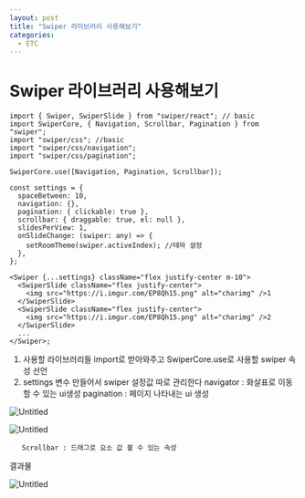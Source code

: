 ```yaml
---
layout: post
title: "Swiper 라이브러리 사용해보기"
categories:
  - ETC
---
```


# Swiper 라이브러리 사용해보기

```tsx
import { Swiper, SwiperSlide } from "swiper/react"; // basic
import SwiperCore, { Navigation, Scrollbar, Pagination } from "swiper";
import "swiper/css"; //basic
import "swiper/css/navigation";
import "swiper/css/pagination";

SwiperCore.use([Navigation, Pagination, Scrollbar]);

const settings = {
  spaceBetween: 10,
  navigation: {},
  pagination: { clickable: true },
  scrollbar: { draggable: true, el: null },
  slidesPerView: 1,
  onSlideChange: (swiper: any) => {
    setRoomTheme(swiper.activeIndex); //테마 설정
  },
};

<Swiper {...settings} className="flex justify-center m-10">
  <SwiperSlide className="flex justify-center">
    <img src="https://i.imgur.com/EP8Qh15.png" alt="charimg" />1
  </SwiperSlide>
  <SwiperSlide className="flex justify-center">
    <img src="https://i.imgur.com/EP8Qh15.png" alt="charimg" />2
  </SwiperSlide>
  ...
</Swiper>;
```

1. 사용할 라이브러리들 import로 받아와주고 SwiperCore.use로 사용할 swiper 속성 선언
2. settings 변수 만들어서 swiper 설정값 따로 관리한다
   navigator : 화살표로 이동할 수 있는 ui생성
   pagination : 페이지 나타내는 ui 생성

<img src="https://www.notion.so/bicco2/swiper-library-c42feb7b876a41bf857172d5880e42c0#ec2776e9982e422eb283580e36d16948" alt="Untitled" border="0" />

![Untitled](https://s3-us-west-2.amazonaws.com/secure.notion-static.com/d641e13d-9c7e-4b2b-847a-47eb90616869/Untitled.png)

       Scrollbar : 드래그로 요소 값 볼 수 있는 속성

결과물

![Untitled](https://s3-us-west-2.amazonaws.com/secure.notion-static.com/92c90806-7675-448b-b41b-a54711870aae/Untitled.png)
